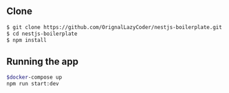 ## Clone

```bash
$ git clone https://github.com/OrignalLazyCoder/nestjs-boilerplate.git
$ cd nestjs-boilerplate
$ npm install
```

## Running the app

```bash
$docker-compose up
npm run start:dev
```